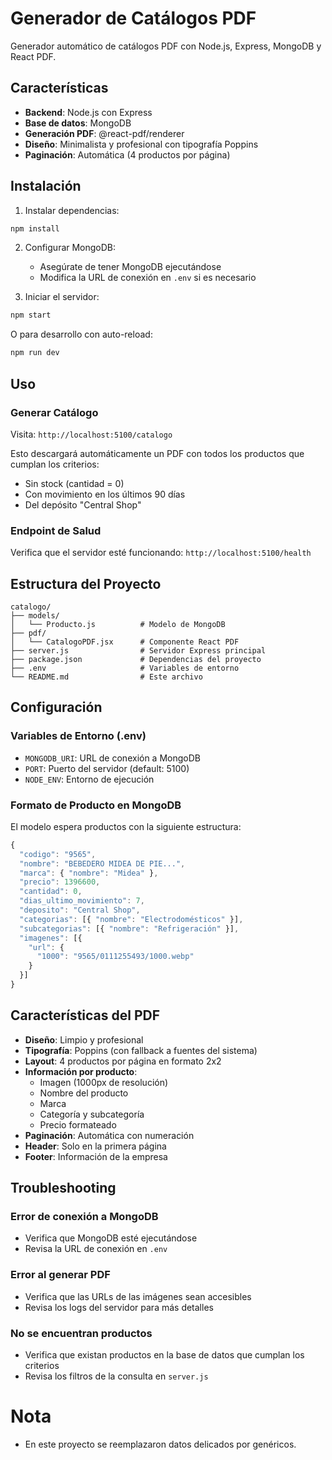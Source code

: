 # Generador de Catálogos PDF

Generador automático de catálogos PDF con Node.js, Express, MongoDB y React PDF.

## Características

- **Backend**: Node.js con Express
- **Base de datos**: MongoDB
- **Generación PDF**: @react-pdf/renderer
- **Diseño**: Minimalista y profesional con tipografía Poppins
- **Paginación**: Automática (4 productos por página)

## Instalación

1. Instalar dependencias:
```bash
npm install
```

2. Configurar MongoDB:
   - Asegúrate de tener MongoDB ejecutándose
   - Modifica la URL de conexión en `.env` si es necesario

3. Iniciar el servidor:
```bash
npm start
```

O para desarrollo con auto-reload:
```bash
npm run dev
```

## Uso

### Generar Catálogo

Visita: `http://localhost:5100/catalogo`

Esto descargará automáticamente un PDF con todos los productos que cumplan los criterios:
- Sin stock (cantidad = 0)
- Con movimiento en los últimos 90 días
- Del depósito "Central Shop"

### Endpoint de Salud

Verifica que el servidor esté funcionando: `http://localhost:5100/health`

## Estructura del Proyecto

```
catalogo/
├── models/
│   └── Producto.js          # Modelo de MongoDB
├── pdf/
│   └── CatalogoPDF.jsx      # Componente React PDF
├── server.js                # Servidor Express principal
├── package.json             # Dependencias del proyecto
├── .env                     # Variables de entorno
└── README.md                # Este archivo
```

## Configuración

### Variables de Entorno (.env)

- `MONGODB_URI`: URL de conexión a MongoDB
- `PORT`: Puerto del servidor (default: 5100)
- `NODE_ENV`: Entorno de ejecución

### Formato de Producto en MongoDB

El modelo espera productos con la siguiente estructura:

```javascript
{
  "codigo": "9565",
  "nombre": "BEBEDERO MIDEA DE PIE...",
  "marca": { "nombre": "Midea" },
  "precio": 1396600,
  "cantidad": 0,
  "dias_ultimo_movimiento": 7,
  "deposito": "Central Shop",
  "categorias": [{ "nombre": "Electrodomésticos" }],
  "subcategorias": [{ "nombre": "Refrigeración" }],
  "imagenes": [{
    "url": {
      "1000": "9565/0111255493/1000.webp"
    }
  }]
}
```

## Características del PDF

- **Diseño**: Limpio y profesional
- **Tipografía**: Poppins (con fallback a fuentes del sistema)
- **Layout**: 4 productos por página en formato 2x2
- **Información por producto**:
  - Imagen (1000px de resolución)
  - Nombre del producto
  - Marca
  - Categoría y subcategoría
  - Precio formateado
- **Paginación**: Automática con numeración
- **Header**: Solo en la primera página
- **Footer**: Información de la empresa

## Troubleshooting

### Error de conexión a MongoDB
- Verifica que MongoDB esté ejecutándose
- Revisa la URL de conexión en `.env`

### Error al generar PDF
- Verifica que las URLs de las imágenes sean accesibles
- Revisa los logs del servidor para más detalles

### No se encuentran productos
- Verifica que existan productos en la base de datos que cumplan los criterios
- Revisa los filtros de la consulta en `server.js`

# Nota
- En este proyecto se reemplazaron datos delicados por genéricos.